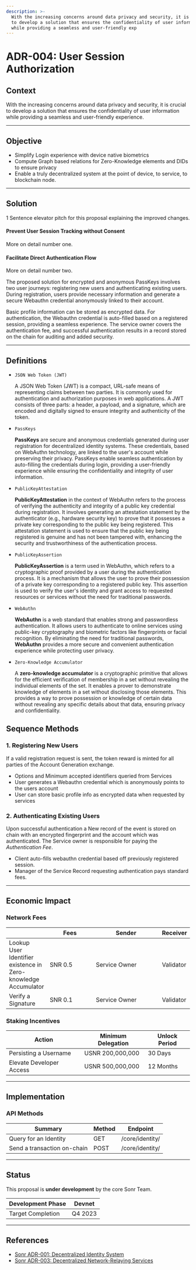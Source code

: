 ```yaml
---
description: >-
  With the increasing concerns around data privacy and security, it is crucial
  to develop a solution that ensures the confidentiality of user information
  while providing a seamless and user-friendly exp
---
```


# ADR-004: User Session Authorization

## Context

With the increasing concerns around data privacy and security, it is crucial to develop a solution that ensures the confidentiality of user information while providing a seamless and user-friendly experience.

***

## O**bjective**

* Simplify Login experience with device native biometrics
* Compute Graph based relations for Zero-Knowledge elements and DIDs to ensure privacy
* Enable a truly decentralized system at the point of device, to service, to blockchain node.

***

## Solution

1 Sentence elevator pitch for this proposal explaining the improved changes.

#### Prevent User Session Tracking without Consent

More on detail number one.

#### Facilitate Direct Authentication Flow

More on detail number two.

The proposed solution for encrypted and anonymous PassKeys involves two user journeys: registering new users and authenticating existing users. During registration, users provide necessary information and generate a secure Webauthn credential anonymously linked to their account.

Basic profile information can be stored as encrypted data. For authentication, the Webauthn credential is auto-filled based on a registered session, providing a seamless experience. The service owner covers the authentication fee, and successful authentication results in a record stored on the chain for auditing and added security.

***

## Definitions

*   `JSON Web Token (JWT)`

    A JSON Web Token (JWT) is a compact, URL-safe means of representing claims between two parties. It is commonly used for authentication and authorization purposes in web applications. A JWT consists of three parts: a header, a payload, and a signature, which are encoded and digitally signed to ensure integrity and authenticity of the token.
*   `PassKeys`

    **PassKeys** are secure and anonymous credentials generated during user registration for decentralized identity systems. These credentials, based on WebAuthn technology, are linked to the user's account while preserving their privacy. PassKeys enable seamless authentication by auto-filling the credentials during login, providing a user-friendly experience while ensuring the confidentiality and integrity of user information.
*   `PublicKeyAttestation`

    **PublicKeyAttestation** in the context of WebAuthn refers to the process of verifying the authenticity and integrity of a public key credential during registration. It involves generating an attestation statement by the authenticator (e.g., hardware security key) to prove that it possesses a private key corresponding to the public key being registered. This attestation statement is used to ensure that the public key being registered is genuine and has not been tampered with, enhancing the security and trustworthiness of the authentication process.
*   `PublicKeyAssertion`

    **PublicKeyAssertion** is a term used in WebAuthn, which refers to a cryptographic proof provided by a user during the authentication process. It is a mechanism that allows the user to prove their possession of a private key corresponding to a registered public key. This assertion is used to verify the user's identity and grant access to requested resources or services without the need for traditional passwords.
*   `WebAuthn`

    **WebAuthn** is a web standard that enables strong and passwordless authentication. It allows users to authenticate to online services using public-key cryptography and biometric factors like fingerprints or facial recognition. By eliminating the need for traditional passwords, **WebAuthn** provides a more secure and convenient authentication experience while protecting user privacy.
*   `Zero-Knowledge Accumulator`

    A **zero-knowledge accumulator** is a cryptographic primitive that allows for the efficient verification of membership in a set without revealing the individual elements of the set. It enables a prover to demonstrate knowledge of elements in a set without disclosing those elements. This provides a way to prove possession or knowledge of certain data without revealing any specific details about that data, ensuring privacy and confidentiality.

## Sequence Methods

### 1. Registering New Users

If a valid registration request is sent, the token reward is minted for all parties of the Account Generation exchange.

* Options and Minimum accepted identifiers queried from Services
* User generates a Webauthn credential which is anonymously points to the users account
* User can store basic profile info as encrypted data when requested by services

### 2. Authenticating Existing Users

Upon successful authentication a New record of the event is stored on chain with an encrypted fingerprint and the account which was authenticated. The Service owner is responsible for paying the _Authentication Fee_.

* Client auto-fills webauthn credential based off previously registered session.
* Manager of the Service Record requesting authentication pays standard fees.

***

## Economic Impact

### Network Fees

<table><thead><tr><th></th><th width="115">Fees</th><th width="172">Sender</th><th>Receiver</th></tr></thead><tbody><tr><td>Lookup User Identifier existence in Zero-knowledge Accumulator</td><td>SNR 0.5</td><td>Service Owner</td><td>Validator</td></tr><tr><td>Verify a Signature</td><td>SNR 0.1</td><td>Service Owner</td><td>Validator</td></tr></tbody></table>

### Staking Incentives

| Action                   | Minimum Delegation | Unlock Period |
| ------------------------ | ------------------ | ------------- |
| Persisting a Username    | USNR 200,000,000   | 30 Days       |
| Elevate Developer Access | USNR 500,000,000   | 12 Months     |

***

## Implementation

### API Methods

| Summary                     | Method | Endpoint        |
| --------------------------- | ------ | --------------- |
| Query for an Identity       | GET    | /core/identity/ |
| Send a transaction on-chain | POST   | /core/identity/ |

***

## Status

This proposal is **under development** by the core Sonr Team.

| Development Phase | Devnet  |
| ----------------- | ------- |
| Target Completion | Q4 2023 |

***

## References

* [Sonr ADR-001: Decentralized Identity System](https://www.notion.so/ADR-002-Decentralized-Identity-Specification-01102d0fa712448b8893fe1bdc689d1e?pvs=21)
* [Sonr ADR-003: Decentralized Network-Relaying Services](https://www.notion.so/ADR-003-Authoritative-Application-Records-9b579f508d14454bbe995c9dc430c345?pvs=21)
